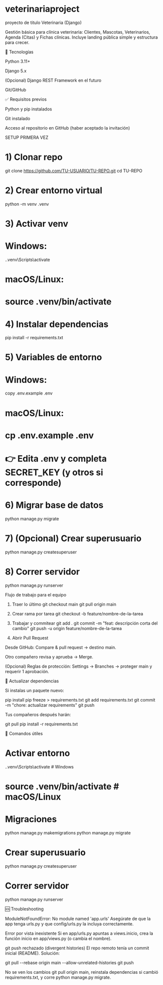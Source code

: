 # veterinariaproject
proyecto de titulo
Veterinaria (Django)

Gestión básica para clínica veterinaria: Clientes, Mascotas, Veterinarios, Agenda (Citas) y Fichas clínicas.
Incluye landing pública simple y estructura para crecer.

🧱 Tecnologías

Python 3.11+

Django 5.x

(Opcional) Django REST Framework en el futuro

Git/GitHub

✅ Requisitos previos

Python y pip instalados

Git instalado

Acceso al repositorio en GitHub (haber aceptado la invitación)

SETUP PRIMERA VEZ
# 1) Clonar repo
git clone https://github.com/TU-USUARIO/TU-REPO.git
cd TU-REPO

# 2) Crear entorno virtual
python -m venv .venv

# 3) Activar venv
# Windows:
.\.venv\Scripts\activate
# macOS/Linux:
# source .venv/bin/activate

# 4) Instalar dependencias
pip install -r requirements.txt

# 5) Variables de entorno
# Windows:
copy .env.example .env
# macOS/Linux:
# cp .env.example .env
# 👉 Edita .env y completa SECRET_KEY (y otros si corresponde)

# 6) Migrar base de datos
python manage.py migrate

# 7) (Opcional) Crear superusuario
python manage.py createsuperuser

# 8) Correr servidor
python manage.py runserver

Flujo de trabajo para el equipo
1) Traer lo último
git checkout main
git pull origin main

2) Crear rama por tarea
git checkout -b feature/nombre-de-la-tarea

3) Trabajar y commitear
git add .
git commit -m "feat: descripción corta del cambio"
git push -u origin feature/nombre-de-la-tarea

4) Abrir Pull Request

Desde GitHub: Compare & pull request → destino main.

Otro compañero revisa y aprueba → Merge.

(Opcional) Reglas de protección: Settings → Branches → proteger main y requerir 1 aprobación.

🔄 Actualizar dependencias

Si instalas un paquete nuevo:

pip install <paquete>
pip freeze > requirements.txt
git add requirements.txt
git commit -m "chore: actualizar requirements"
git push


Tus compañeros después harán:

git pull
pip install -r requirements.txt

🔧 Comandos útiles
# Activar entorno
.\.venv\Scripts\activate            # Windows
# source .venv/bin/activate         # macOS/Linux

# Migraciones
python manage.py makemigrations
python manage.py migrate

# Crear superusuario
python manage.py createsuperuser

# Correr servidor
python manage.py runserver

🆘 Troubleshooting

ModuleNotFoundError: No module named 'app.urls'
Asegúrate de que la app tenga urls.py y que config/urls.py la incluya correctamente.

Error por vista inexistente
Si en app/urls.py apuntas a views.inicio, crea la función inicio en app/views.py (o cambia el nombre).

git push rechazado (divergent histories)
El repo remoto tenía un commit inicial (README). Solución:

git pull --rebase origin main --allow-unrelated-histories
git push


No se ven los cambios
git pull origin main, reinstala dependencias si cambió requirements.txt, y corre python manage.py migrate.
